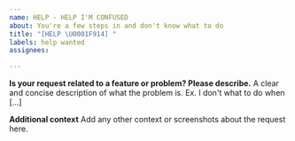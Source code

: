 ```yaml
---
name: HELP - HELP I'M CONFUSED
about: You're a few steps in and don't know what to do
title: "[HELP \U0001F914] "
labels: help wanted
assignees:

---
```


**Is your request related to a feature or problem? Please describe.**
A clear and concise description of what the problem is. Ex. I don't what to do when [...]

**Additional context**
Add any other context or screenshots about the request here.
